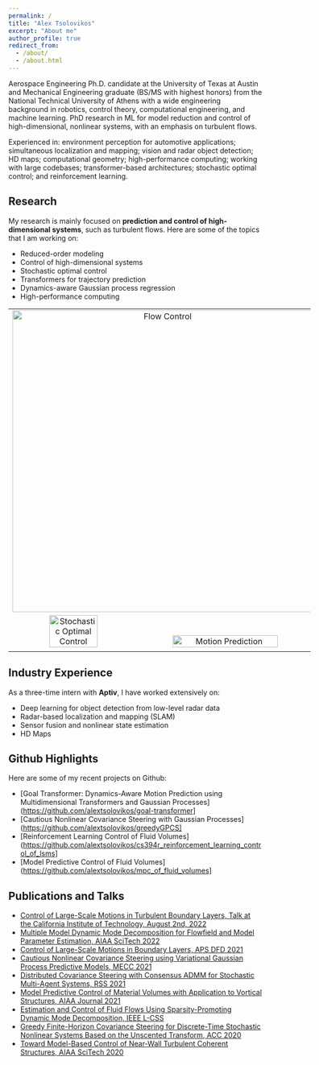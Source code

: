 ```yaml
---
permalink: /
title: "Alex Tsolovikos"
excerpt: "About me"
author_profile: true
redirect_from: 
  - /about/
  - /about.html
---
```


<!--
Aerospace Engineering PhD candidate at the University of Texas at Austin and Mechanical Engineering graduate (BS/MS with highest honors) from the National Technical University of Athens with a wide mathematical and programming background in control theory, computational engineering, and machine learning. I am currently working on ML for model reduction and control of high-dimensional, nonlinear systems, with an emphasis on turbulent flows. 

I'm always looking for challenging problems with a purpose to work on!
-->

<!--
Aerospace Engineering PhD candidate at the University of Texas at Austin and Mechanical Engineering graduate (BS/MS with highest honors) from the National Technical University of Athens with a wide engineering background and applied software skills in control theory, computational engineering, and machine learning. PhD research in ML for model reduction and control of high-dimensional, nonlinear systems, with an emphasis on turbulent flows. 

Experienced in: environment perception for automotive applications; simultaneous localization and mapping; vision and radar object detection; HD maps; high-performance computing; working with large codebases in C++, Python, and Fortran; transformers for trajectory prediction; stochastic optimal control; and reinforcement learning.

I'm always looking for impactful and challenging problems to work on!
-->

Aerospace Engineering Ph.D. candidate at the University of Texas at Austin and Mechanical Engineering graduate (BS/MS with highest honors) from the National Technical University of Athens with a wide engineering background in robotics, control theory, computational engineering, and machine learning. PhD research in ML for model reduction and control of high-dimensional, nonlinear systems, with an emphasis on turbulent flows.

Experienced in: environment perception for automotive applications; simultaneous localization and mapping; vision and radar object detection; HD maps; computational geometry; high-performance computing; working with large codebases; transformer-based architectures; stochastic optimal control; and reinforcement learning.

## Research

My research is mainly focused on **prediction and control of high-dimensional systems**, such as turbulent flows. Here are some of the topics that I am working on:

- Reduced-order modeling
- Control of high-dimensional systems
- Stochastic optimal control
- Transformers for trajectory prediction
- Dynamics-aware Gaussian process regression
- High-performance computing

<table style="width: 600px; margin-left: auto; margin-right: auto; border: 0px;">
  <tbody>
    <tr>
      <td colspan=2 style="width: 600px; text-align: center; vertical-align: top; border: 0px;">
        <a><img src="https://alextsolovikos.github.io/docs/gif_tbl_small_animation_top_vew.gif" alt="Flow Control" width="600px"></a>
      </td>
    </tr>
    <tr>
      <td style="width: 600px; text-align: center; vertical-align: top; border: 0px;">
          <img src="https://alextsolovikos.github.io/docs/greedy_covariance_2d.png" alt="Stochastic Optimal Control" width="40%" />
          <img src="https://alextsolovikos.github.io/docs/transformer_example_prediction.png" alt="Motion Prediction" width="59%" /> 
      </td>
    </tr>
  </tbody>
</table>

<!--
<table style="width: 600px; margin-left: auto; margin-right: auto; border: 0px;">
  <tbody>
    <tr>
      <td colspan=2 style="width: 600px; height: 200px; text-align: center; vertical-align: top; border: 0px;">
        <h2>Turbulent Flow Control</h2>
        <br>
        <a href="/flow-control/"><img src="https://alextsolovikos.github.io/docs/gif_tbl_small_animation_top_vew.gif" alt="Flow Control" width="600px"></a>
      </td>
    </tr>
    <tr>
      <td style="width: 300px; height: 200px; text-align: center; vertical-align: top; border: 0px;">
        <h2>Data-Driven Dynamics and Control</h2>
        <br>
        <a href="/data-driven-dynamics/"><img src="https://alextsolovikos.github.io/docs/deep_gp_koopman_example.png" alt="Data-Driven Dynamics and Control" width="200px"></a>
      </td>
      <td style="width: 300px; height: 200px; text-align: center; vertical-align: top; border: 0px;">
        <h2>Stochastic Optimal Control</h2>
        <br>
        <a href="/stochastic-optimal-control/"><img src="https://alextsolovikos.github.io/docs/greedy_covariance_2d.png" alt="Stochastic Optimal Control" width="250px"></a>
      </td>
    </tr>
    <tr>
      <td colspan=2 style="width: 600px; height: 200px; text-align: center; vertical-align: top; border: 0px;">
        <h2>Motion Prediction</h2>
        <br>
        <a href="/motion-prediction/"><img src="https://alextsolovikos.github.io/docs/transformer_example_prediction.png" alt="Motion Prediction" width="400px"></a>
      </td>
    </tr>
  </tbody>
</table>


Through my involvement in the above topics, I have been using and developing machine learning prediction models using the following tools:


<table style="margin-left: auto; margin-right: auto; border: 0px;">
  <tbody>
    <tr>
      <td style="width: 200px; height: 300px; text-align: center; vertical-align: top; border: 0px;">
        <h3>Dynamic Mode Decomposition</h3>
        <br>
        <a href="/dynamic-mode-decomposition/"><img src="https://alextsolovikos.github.io/docs/dmd_sketch.png" alt="Dynamic Mode Decomposition" width="200px"></a>
      </td>
      <td style="width: 200px; height: 300px; text-align: center; vertical-align: top; border: 0px;">
        <h3>Gaussian Processes</h3>
        <br>
        <a href="/gaussian-processes/"><img src="https://alextsolovikos.github.io/docs/gp_sketch.png" alt="Gaussian Processes" width="200px"></a>
      </td>
      <td style="width: 200px; height: 300px; text-align: center; vertical-align: top; border: 0px;">
        <h3>Transformers</h3>
        <br>
        <a href="/transformers/"><img src="https://alextsolovikos.github.io/docs/transformer_sketch.png" alt="Transformer" width="200px"></a>
      </td>
    </tr>
  </tbody>
</table>

-->

## Industry Experience

As a three-time intern with **Aptiv**, I have worked extensively on:

- Deep learning for object detection from low-level radar data
- Radar-based localization and mapping (SLAM)
- Sensor fusion and nonlinear state estimation
- HD Maps

## Github Highlights

Here are some of my recent projects on Github:

- [Goal Transformer: Dynamics-Aware Motion Prediction using Multidimensional Transformers and Gaussian Processes](https://github.com/alextsolovikos/goal-transformer]
- [Cautious Nonlinear Covariance Steering with Gaussian Processes](https://github.com/alextsolovikos/greedyGPCS]
- [Reinforcement Learning Control of Fluid Volumes](https://github.com/alextsolovikos/cs394r_reinforcement_learning_control_of_lsms]
- [Model Predictive Control of Fluid Volumes](https://github.com/alextsolovikos/mpc_of_fluid_volumes]

<!--
## Skills

- **Programming:**     C++, Python, Matlab, Fortran, MPI, OpenMP, Unix Scripting
- **Libraries/Tools:** PyTorch, JAX, ROS, GTSAM, Eigen, CVXPY, Git, CGAL, Vim, SLURM
- **Languages:**       English (fluent), Greek (native)
--->


## Publications and Talks

- [Control of Large-Scale Motions in Turbulent Boundary Layers, Talk at the California Institute of Technology, August 2nd, 2022](/docs/Caltech_Presentation-Reaping_the_Whirlwind-2022-08-02-Alex_Tsolovikos-share.pdf)
- [Multiple Model Dynamic Mode Decomposition for Flowfield and Model Parameter Estimation, AIAA SciTech 2022](/publications/2022-01-07-Multiple-Model-DMD-Estimation/)
- [Control of Large-Scale Motions in Boundary Layers, APS DFD 2021](/publications/2021-11-19-control-of-lsms/)
- [Cautious Nonlinear Covariance Steering using Variational Gaussian Process Predictive Models, MECC 2021](/publications/2021-10-25-cautious-covariance-steering/)
- [Distributed Covariance Steering with Consensus ADMM for Stochastic Multi-Agent Systems, RSS 2021](/publications/2021-07-13-Distributed-Covariance-Steering/)
- [Model Predictive Control of Material Volumes with Application to Vortical Structures, AIAA Journal 2021](/publications/2021-07-07-MPC-of-LSMs/)
- [Estimation and Control of Fluid Flows Using Sparsity-Promoting Dynamic Mode Decomposition, IEEE L-CSS](/publications/2020-08-10-sparsity-promoting-dmd-with-control/)
- [Greedy Finite-Horizon Covariance Steering for Discrete-Time Stochastic Nonlinear Systems Based on the Unscented Transform, ACC 2020](/publications/2020-07-01-greedy-nonlinear-covariance-steering/)
- [Toward Model-Based Control of Near-Wall Turbulent Coherent Structures, AIAA SciTech 2020](/publications/2020-01-05-Toward-Model-Based-Control-of-LSMs/)



